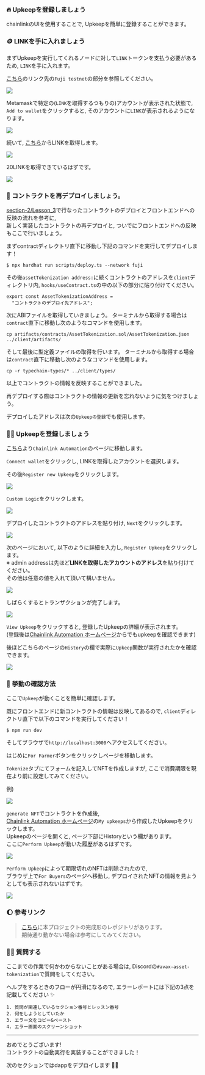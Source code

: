 ### 🔥 Upkeepを登録しましょう

chainlinkのUIを使用することで, Upkeepを簡単に登録することができます。

### 🪙 LINKを手に入れましょう

まずUpkeepを実行してくれるノードに対して`LINK`トークンを支払う必要があるため, `LINK`を手に入れます。

[こちら](https://docs.chain.link/resources/link-token-contracts/)のリンク先の`Fuji testnet`の部分を参照してください。

![](/public/images/AVAX-AssetTokenization/section-3/2_1_5.png)

Metamaskで特定の(`LINK`を取得するつもりの)アカウントが表示された状態で, `Add to wallet`をクリックすると, そのアカウントに`LINK`が表示されるようになります。

![](/public/images/AVAX-AssetTokenization/section-3/2_1_6.png)

続いて, [こちら](https://faucets.chain.link/fuji)からLINKを取得します。

![](/public/images/AVAX-AssetTokenization/section-3/2_1_7.png)

20LINKを取得できているはずです。

![](/public/images/AVAX-AssetTokenization/section-3/2_1_8.png)

### 🦆 コントラクトを再デプロイしましょう。

[section-2/Lesson_3](/docs/AVAX-AssetTokenization/ja/section-2/Lesson_3_%E3%82%B3%E3%83%B3%E3%83%88%E3%83%A9%E3%82%AF%E3%83%88%E3%81%A8%E6%8E%A5%E7%B6%9A%E3%81%97%E3%82%88%E3%81%86.md)で行なったコントラクトのデプロイとフロントエンドへの反映の流れを参考に,  
新しく実装したコントラクトの再デプロイと, ついでにフロントエンドへの反映もここで行いましょう。

まずcontractディレクトリ直下に移動し下記のコマンドを実行してデプロイします！
```
$ npx hardhat run scripts/deploy.ts --network fuji
```
その後`assetTokenization address:`に続くコントラクトのアドレスを`client`ディレクトリ内, `hooks/useContract.ts`の中の以下の部分に貼り付けてください。
```
export const AssetTokenizationAddress =
  "コントラクトのデプロイ先アドレス";
```
次にABIファイルを取得していきましょう。
ターミナルから取得する場合は`contract`直下に移動し次のようなコマンドを使用します。
```
cp artifacts/contracts/AssetTokenization.sol/AssetTokenization.json ../client/artifacts/
```
そして最後に型定義ファイルの取得を行います。
ターミナルから取得する場合は`contract`直下に移動し次のようなコマンドを使用します。
```
cp -r typechain-types/* ../client/types/
```

以上でコントラクトの情報を反映することができました。

再デプロイする際はコントラクトの情報の更新を忘れないように気をつけましょう。


デプロイしたアドレスは次の`Upkeepの登録`でも使用します。

### 👨‍💻 Upkeepを登録しましょう

[こちら](https://automation.chain.link/fuji)より`Chainlink Automation`のページに移動します。

`Connect wallet`をクリックし, LINKを取得したアカウントを選択します。

その後`Register new Upkeep`をクリックします。

![](/public/images/AVAX-AssetTokenization/section-3/2_1_1.png)

`Custom Logic`をクリックします。

![](/public/images/AVAX-AssetTokenization/section-3/2_1_2.png)

デプロイしたコントラクトのアドレスを貼り付け, `Next`をクリックします。

![](/public/images/AVAX-AssetTokenization/section-3/2_1_3.png)

次のページにおいて, 以下のように詳細を入力し, `Register Upkeep`をクリックします。  
※ admin addressは先ほど**LINKを取得したアカウントのアドレス**を貼り付けてください。  
その他は任意の値を入れて頂いて構いません。

![](/public/images/AVAX-AssetTokenization/section-3/2_1_4.png)

しばらくするとトランザクションが完了します。

![](/public/images/AVAX-AssetTokenization/section-3/2_1_9.png)

`View Upkeep`をクリックすると, 登録したUpkeepの詳細が表示されます。  
(登録後は[Chainlink Automation ホームページ](https://automation.chain.link/fuji)からでもupkeepを確認できます) 

後ほどこちらのページの`History`の欄で実際に`Upkeep`関数が実行されたかを確認できます。

![](/public/images/AVAX-AssetTokenization/section-3/2_1_10.png)

### 🎍 挙動の確認方法

ここで`Upkeep`が動くことを簡単に確認します。

既にフロントエンドに新コントラクトの情報は反映してあるので, `client`ディレクトリ直下で以下のコマンドを実行してください！

```
$ npm run dev
```

そしてブラウザで`http://localhost:3000`へアクセスしてください。

はじめに`For Farmer`ボタンをクリックしページを移動します。  

`Tokenize`タブにてフォームを記入してNFTを作成しますが, ここで消費期限を現在より前に設定してみてください。

例)

![](/public/images/AVAX-AssetTokenization/section-3/2_1_13.png)

`generate NFT`でコントラクトを作成後,  
[Chainlink Automation ホームページ](https://automation.chain.link/fuji)の`My upkeeps`から作成したUpkeepをクリックします。  
Upkeepのページを開くと, ページ下部にHistoryという欄があります。  
ここに`Perform Upkeep`が動いた履歴があるはずです。

![](/public/images/AVAX-AssetTokenization/section-3/2_1_11.png)

`Perform Upkeep`によって期限切れのNFTは削除されたので,  
ブラウザ上で`For Buyers`のページへ移動し, デプロイされたNFTの情報を見ようとしても表示されないはずです。

![](/public/images/AVAX-AssetTokenization/section-3/2_1_14.png)

### 🌔 参考リンク

> [こちら](https://github.com/unchain-dev/AVAX-Asset-Tokenization)に本プロジェクトの完成形のレポジトリがあります。  
> 期待通り動かない場合は参考にしてみてください。

### 🙋‍♂️ 質問する

ここまでの作業で何かわからないことがある場合は, Discordの`#avax-asset-tokenization`で質問をしてください。

ヘルプをするときのフローが円滑になるので, エラーレポートには下記の3点を記載してください ✨

```
1. 質問が関連しているセクション番号とレッスン番号
2. 何をしようとしていたか
3. エラー文をコピー&ペースト
4. エラー画面のスクリーンショット
```

---

おめでとうございます!  
コントラクトの自動実行を実装することができました！

次のセクションではdappをデプロイします 🏌️‍♀️
